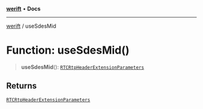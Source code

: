 [**werift**](../README.md) • **Docs**

***

[werift](../globals.md) / useSdesMid

# Function: useSdesMid()

> **useSdesMid**(): [`RTCRtpHeaderExtensionParameters`](../classes/RTCRtpHeaderExtensionParameters.md)

## Returns

[`RTCRtpHeaderExtensionParameters`](../classes/RTCRtpHeaderExtensionParameters.md)
